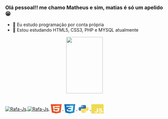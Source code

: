 ### Olá pessoal!! me chamo Matheus e sim, matias é só um apelido 😁

- 🔭 Eu estudo programação por conta própria
- 🌱 Estou estudando HTML5, CSS3, PHP e MYSQL atualmente

<div align="center">
  <a href="https://github.com/matiash26">
  <img width="48%"height="180em" src="https://github-readme-stats.vercel.app/api?username=matiash26&show_icons=true&theme=dracula&include_all_commits=true/>
  <img width="48%"height="180em" src="https://github-readme-stats.vercel.app/api/top-langs/?username=matiasH26&layout=compact&langs_count=7&theme=dracula"/>
</div>
  <div style="display: inline_block"><br>
    
<img align="center" alt="Rafa-Js" height="30" width="40"
src="https://cdn.jsdelivr.net/gh/devicons/devicon/icons/php/php-original.svg" />
 <img align="center" alt="Rafa-Js" height="30" width="40" src="https://cdn.jsdelivr.net/gh/devicons/devicon/icons/mysql/mysql-original.svg" />
   <img align="center" alt="Rafa-HTML" height="30" width="40" src="https://raw.githubusercontent.com/devicons/devicon/master/icons/html5/html5-original.svg">
  <img align="center" alt="Rafa-CSS" height="30" width="40" src="https://raw.githubusercontent.com/devicons/devicon/master/icons/css3/css3-original.svg">
   <img align="center" alt="Rafa-Python" height="30" width="40" src="https://raw.githubusercontent.com/devicons/devicon/master/icons/python/python-original.svg">
  <img align="center" alt="Rafa-Js" height="30" width="40" src="https://raw.githubusercontent.com/devicons/devicon/master/icons/javascript/javascript-plain.svg">
</div>
